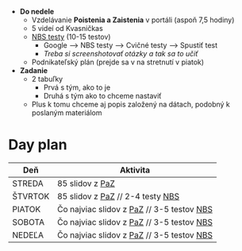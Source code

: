 - **Do nedele**
	- Vzdelávanie **Poistenia a Zaistenia** v portáli (aspoň 7,5 hodiny)
	- 5 videí od Kvasničkas
	- [NBS testy](https://regfap.nbs.sk/skusky/testy) (10-15 testov)
		- Google --> NBS testy --> Cvičné testy --> Spustiť test
		- *Treba si screenshotovať otázky a tak sa to učiť*
	- Podnikateľský plán (prejde sa v na stretnutí v piatok)
- **Zadanie**
	- 2 tabuľky
		- Prvá s tým, ako to je
		- Druhá s tým ako to chceme nastaviť
	- Plus k tomu chceme aj popis založený na dátach, podobný k poslaným materiálom
# Day plan

| **Deň** | **Aktivita**                                                                                                                            |
| ------- | --------------------------------------------------------------------------------------------------------------------------------------- |
| STREDA  | 85 slidov z [PaZ](https://skolenie.ovb.sk/kfa/sk/training/elkurzy#stay)                                                                 |
| ŠTVRTOK | 85 slidov z [PaZ](https://skolenie.ovb.sk/kfa/sk/training/elkurzy#stay) // 2-4 testy [NBS](https://regfap.nbs.sk/skusky/testy)          |
| PIATOK  | Čo najviac slidov z [PaZ](https://skolenie.ovb.sk/kfa/sk/training/elkurzy#stay) // 3-5 testov [NBS](https://regfap.nbs.sk/skusky/testy) |
| SOBOTA  | Čo najviac slidov z [PaZ](https://skolenie.ovb.sk/kfa/sk/training/elkurzy#stay) // 3-5 testov [NBS](https://regfap.nbs.sk/skusky/testy) |
| NEDEĽA  | Čo najviac slidov z [PaZ](https://skolenie.ovb.sk/kfa/sk/training/elkurzy#stay) // 3-5 testov [NBS](https://regfap.nbs.sk/skusky/testy) |
